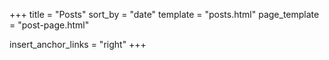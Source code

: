 +++
title = "Posts"
sort_by = "date"
template = "posts.html"
page_template = "post-page.html"

insert_anchor_links = "right"
+++